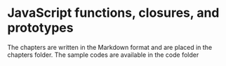 # JavaScript functions, closures, and prototypes

The chapters are written in the Markdown format and are placed in the chapters folder. The sample codes are available in the code folder
